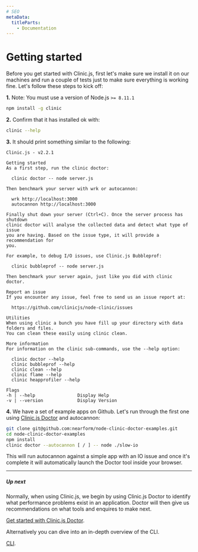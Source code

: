 ```yaml
---
# SEO
metaData:
  titleParts:
    - Documentation
---
```


# Getting started

Before you get started with Clinic.js, first let's make sure we install it on our machines and run a couple of tests just to make sure everything is working fine. Let's follow these steps to kick off:

**1.** Note: You must use a version of Node.js `>= 8.11.1`

```bash
npm install -g clinic
```

**2.** Confirm that it has installed ok with:

```bash
clinic --help
```

**3.** It should print something similar to the following:

```
Clinic.js - v2.2.1

Getting started
As a first step, run the clinic doctor:

  clinic doctor -- node server.js

Then benchmark your server with wrk or autocannon:

  wrk http://localhost:3000
  autocannon http://localhost:3000

Finally shut down your server (Ctrl+C). Once the server process has shutdown
clinic doctor will analyse the collected data and detect what type of issue
you are having. Based on the issue type, it will provide a recommendation for
you.

For example, to debug I/O issues, use Clinic.js Bubbleprof:

  clinic bubbleprof -- node server.js

Then benchmark your server again, just like you did with clinic doctor.

Report an issue
If you encounter any issue, feel free to send us an issue report at:

  https://github.com/clinicjs/node-clinic/issues

Utilities
When using clinic a bunch you have fill up your directory with data folders and files.
You can clean these easily using clinic clean.

More information
For information on the clinic sub-commands, use the --help option:

  clinic doctor --help
  clinic bubbleprof --help
  clinic clean --help
  clinic flame --help
  clinic heapprofiler --help

Flags
-h | --help                Display Help
-v | --version             Display Version
```

**4.** We have a set of example apps on Github. Let's run through the first one using [Clinic.js Doctor](/doctor/) and autocannon:

```bash
git clone git@github.com:nearform/node-clinic-doctor-examples.git
cd node-clinic-doctor-examples
npm install
clinic doctor --autocannon [ / ] -- node ./slow-io
```

This will run autocannon against a simple app with an IO issue and once it's complete it will automatically launch the Doctor tool inside your browser.

---

##### Up next

Normally, when using Clinic.js, we begin by using Clinic.js Doctor to identify what performance problems exist in an application. Doctor will then give us recommendations on what tools and enquires to make next.

[Get started with Clinic.js Doctor](/documentation/doctor/).

Alternatively you can dive into an in-depth overview of the CLI.

[CLI](/documentation/cli).
